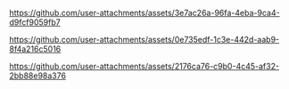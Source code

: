 https://github.com/user-attachments/assets/3e7ac26a-96fa-4eba-9ca4-d9fcf9059fb7

https://github.com/user-attachments/assets/0e735edf-1c3e-442d-aab9-8f4a216c5016

https://github.com/user-attachments/assets/2176ca76-c9b0-4c45-af32-2bb88e98a376
